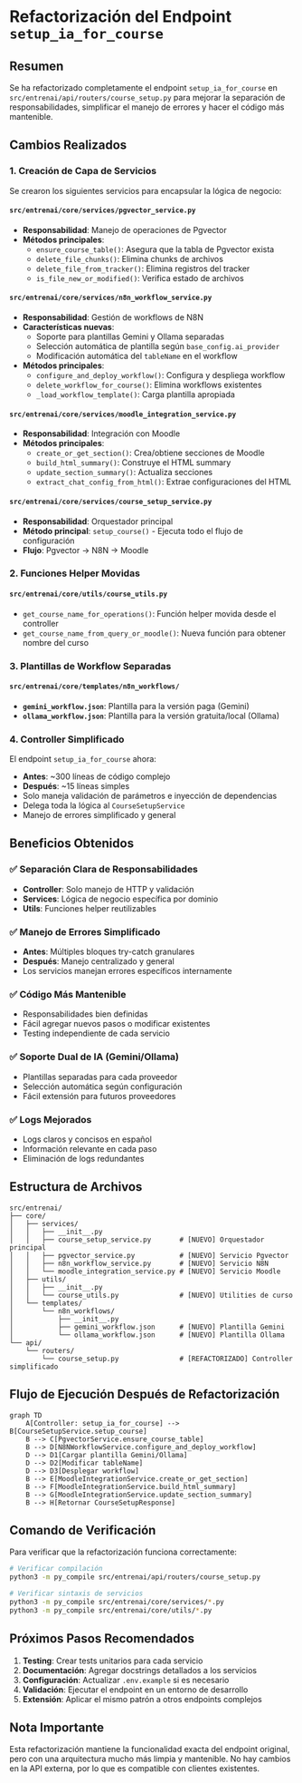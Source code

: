 # Refactorización del Endpoint `setup_ia_for_course`

## Resumen

Se ha refactorizado completamente el endpoint `setup_ia_for_course` en `src/entrenai/api/routers/course_setup.py` para mejorar la separación de responsabilidades, simplificar el manejo de errores y hacer el código más mantenible.

## Cambios Realizados

### 1. Creación de Capa de Servicios

Se crearon los siguientes servicios para encapsular la lógica de negocio:

#### `src/entrenai/core/services/pgvector_service.py`
- **Responsabilidad**: Manejo de operaciones de Pgvector
- **Métodos principales**:
  - `ensure_course_table()`: Asegura que la tabla de Pgvector exista
  - `delete_file_chunks()`: Elimina chunks de archivos
  - `delete_file_from_tracker()`: Elimina registros del tracker
  - `is_file_new_or_modified()`: Verifica estado de archivos

#### `src/entrenai/core/services/n8n_workflow_service.py`
- **Responsabilidad**: Gestión de workflows de N8N
- **Características nuevas**:
  - Soporte para plantillas Gemini y Ollama separadas
  - Selección automática de plantilla según `base_config.ai_provider`
  - Modificación automática del `tableName` en el workflow
- **Métodos principales**:
  - `configure_and_deploy_workflow()`: Configura y despliega workflow
  - `delete_workflow_for_course()`: Elimina workflows existentes
  - `_load_workflow_template()`: Carga plantilla apropiada

#### `src/entrenai/core/services/moodle_integration_service.py`
- **Responsabilidad**: Integración con Moodle
- **Métodos principales**:
  - `create_or_get_section()`: Crea/obtiene secciones de Moodle
  - `build_html_summary()`: Construye el HTML summary
  - `update_section_summary()`: Actualiza secciones
  - `extract_chat_config_from_html()`: Extrae configuraciones del HTML

#### `src/entrenai/core/services/course_setup_service.py`
- **Responsabilidad**: Orquestador principal
- **Método principal**: `setup_course()` - Ejecuta todo el flujo de configuración
- **Flujo**: Pgvector → N8N → Moodle

### 2. Funciones Helper Movidas

#### `src/entrenai/core/utils/course_utils.py`
- `get_course_name_for_operations()`: Función helper movida desde el controller
- `get_course_name_from_query_or_moodle()`: Nueva función para obtener nombre del curso

### 3. Plantillas de Workflow Separadas

#### `src/entrenai/core/templates/n8n_workflows/`
- **`gemini_workflow.json`**: Plantilla para la versión paga (Gemini)
- **`ollama_workflow.json`**: Plantilla para la versión gratuita/local (Ollama)

### 4. Controller Simplificado

El endpoint `setup_ia_for_course` ahora:
- **Antes**: ~300 líneas de código complejo
- **Después**: ~15 líneas simples
- Solo maneja validación de parámetros e inyección de dependencias
- Delega toda la lógica al `CourseSetupService`
- Manejo de errores simplificado y general

## Beneficios Obtenidos

### ✅ Separación Clara de Responsabilidades
- **Controller**: Solo manejo de HTTP y validación
- **Services**: Lógica de negocio específica por dominio
- **Utils**: Funciones helper reutilizables

### ✅ Manejo de Errores Simplificado
- **Antes**: Múltiples bloques try-catch granulares
- **Después**: Manejo centralizado y general
- Los servicios manejan errores específicos internamente

### ✅ Código Más Mantenible
- Responsabilidades bien definidas
- Fácil agregar nuevos pasos o modificar existentes
- Testing independiente de cada servicio

### ✅ Soporte Dual de IA (Gemini/Ollama)
- Plantillas separadas para cada proveedor
- Selección automática según configuración
- Fácil extensión para futuros proveedores

### ✅ Logs Mejorados
- Logs claros y concisos en español
- Información relevante en cada paso
- Eliminación de logs redundantes

## Estructura de Archivos

```
src/entrenai/
├── core/
│   ├── services/
│   │   ├── __init__.py
│   │   ├── course_setup_service.py       # [NUEVO] Orquestador principal
│   │   ├── pgvector_service.py           # [NUEVO] Servicio Pgvector
│   │   ├── n8n_workflow_service.py       # [NUEVO] Servicio N8N
│   │   └── moodle_integration_service.py # [NUEVO] Servicio Moodle
│   ├── utils/
│   │   ├── __init__.py
│   │   └── course_utils.py               # [NUEVO] Utilities de curso
│   └── templates/
│       └── n8n_workflows/
│           ├── __init__.py
│           ├── gemini_workflow.json      # [NUEVO] Plantilla Gemini
│           └── ollama_workflow.json      # [NUEVO] Plantilla Ollama
└── api/
    └── routers/
        └── course_setup.py               # [REFACTORIZADO] Controller simplificado
```

## Flujo de Ejecución Después de Refactorización

```mermaid
graph TD
    A[Controller: setup_ia_for_course] --> B[CourseSetupService.setup_course]
    B --> C[PgvectorService.ensure_course_table]
    B --> D[N8NWorkflowService.configure_and_deploy_workflow]
    D --> D1[Cargar plantilla Gemini/Ollama]
    D --> D2[Modificar tableName]
    D --> D3[Desplegar workflow]
    B --> E[MoodleIntegrationService.create_or_get_section]
    B --> F[MoodleIntegrationService.build_html_summary]
    B --> G[MoodleIntegrationService.update_section_summary]
    B --> H[Retornar CourseSetupResponse]
```

## Comando de Verificación

Para verificar que la refactorización funciona correctamente:

```bash
# Verificar compilación
python3 -m py_compile src/entrenai/api/routers/course_setup.py

# Verificar sintaxis de servicios
python3 -m py_compile src/entrenai/core/services/*.py
python3 -m py_compile src/entrenai/core/utils/*.py
```

## Próximos Pasos Recomendados

1. **Testing**: Crear tests unitarios para cada servicio
2. **Documentación**: Agregar docstrings detallados a los servicios
3. **Configuración**: Actualizar `.env.example` si es necesario
4. **Validación**: Ejecutar el endpoint en un entorno de desarrollo
5. **Extensión**: Aplicar el mismo patrón a otros endpoints complejos

## Nota Importante

Esta refactorización mantiene la funcionalidad exacta del endpoint original, pero con una arquitectura mucho más limpia y mantenible. No hay cambios en la API externa, por lo que es compatible con clientes existentes.
